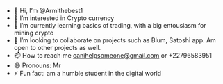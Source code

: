 - 👋 Hi, I’m @Armithebest1
- 👀 I’m interested in Crypto currency 
- 🌱 I’m currently learning basics of trading, with a big entousiasm for mining crypto 
- 💞️ I’m looking to collaborate on projects such as Blum, Satoshi app. Am open to other projects as well.
- 📫 How to reach me canihelpsomeone@gmail.com or +22796583951
- 😄 Pronouns: Mr
- ⚡ Fun fact: am a humble student in the digital world

<!---
Armithebest1/Armithebest1 is a ✨ special ✨ repository because its `README.md` (this file) appears on your GitHub profile.
You can click the Preview link to take a look at your changes.
--->
